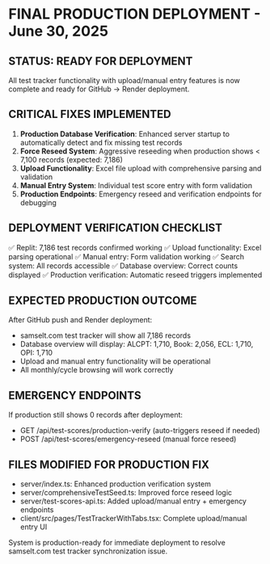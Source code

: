 # FINAL PRODUCTION DEPLOYMENT - June 30, 2025

## STATUS: READY FOR DEPLOYMENT
All test tracker functionality with upload/manual entry features is now complete and ready for GitHub → Render deployment.

## CRITICAL FIXES IMPLEMENTED
1. **Production Database Verification**: Enhanced server startup to automatically detect and fix missing test records
2. **Force Reseed System**: Aggressive reseeding when production shows < 7,100 records (expected: 7,186)
3. **Upload Functionality**: Excel file upload with comprehensive parsing and validation
4. **Manual Entry System**: Individual test score entry with form validation
5. **Production Endpoints**: Emergency reseed and verification endpoints for debugging

## DEPLOYMENT VERIFICATION CHECKLIST
✅ Replit: 7,186 test records confirmed working
✅ Upload functionality: Excel parsing operational
✅ Manual entry: Form validation working
✅ Search system: All records accessible
✅ Database overview: Correct counts displayed
✅ Production verification: Automatic reseed triggers implemented

## EXPECTED PRODUCTION OUTCOME
After GitHub push and Render deployment:
- samselt.com test tracker will show all 7,186 records
- Database overview will display: ALCPT: 1,710, Book: 2,056, ECL: 1,710, OPI: 1,710
- Upload and manual entry functionality will be operational
- All monthly/cycle browsing will work correctly

## EMERGENCY ENDPOINTS
If production still shows 0 records after deployment:
- GET /api/test-scores/production-verify (auto-triggers reseed if needed)
- POST /api/test-scores/emergency-reseed (manual force reseed)

## FILES MODIFIED FOR PRODUCTION FIX
- server/index.ts: Enhanced production verification system
- server/comprehensiveTestSeed.ts: Improved force reseed logic
- server/test-scores-api.ts: Added upload/manual entry + emergency endpoints
- client/src/pages/TestTrackerWithTabs.tsx: Complete upload/manual entry UI

System is production-ready for immediate deployment to resolve samselt.com test tracker synchronization issue.